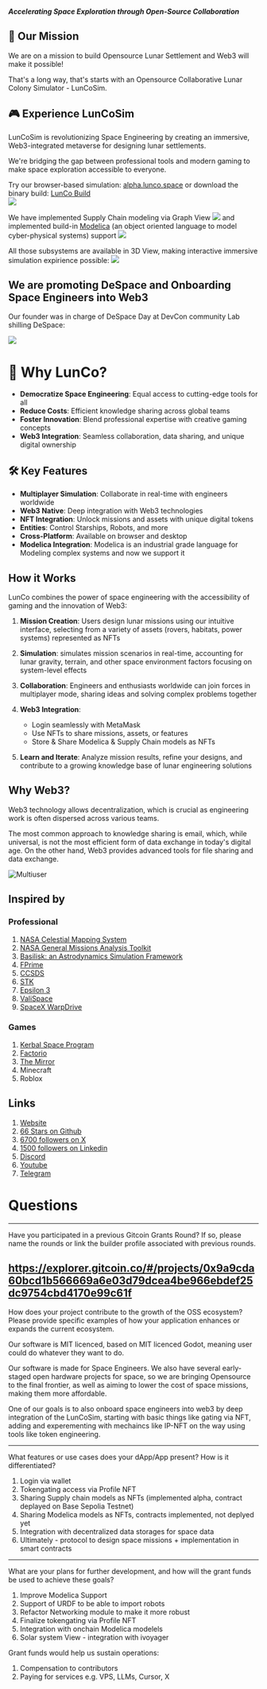 ***Accelerating Space Exploration through Open-Source Collaboration***

## 🚀 Our Mission

We are on a mission to build Opensource Lunar Settlement and Web3 will make it possible!

That's a long way, that's starts with an Opensource Collaborative Lunar Colony Simulator - LunCoSim.

## 🎮 Experience LunCoSim

LunCoSim is revolutionizing Space Engineering by creating an immersive, Web3-integrated metaverse for designing lunar settlements.

We're bridging the gap between professional tools and modern gaming to make space exploration accessible to everyone.

Try our browser-based simulation: [alpha.lunco.space](https://alpha.lunco.space) or download the binary build: [LunCo Build](https://github.com/LunCoSim/lunco-sim/releases/tag/v0.4.0-dev1)   
![](https://gateway.lighthouse.storage/ipfs/bafkreidkb6bfjnjgoetexsot4l67glpz2n2z7vhpueela6gmxbvg3avo3a)


We have implemented Supply Chain modeling via Graph View ![](https://gateway.irys.xyz/W6tGPpjYb4r7DXQCuG9VdHm4ffJzTsjqqkUBNbnDTjQ) and implemented build-in [Modelica](https://modelica.org/) (an object oriented language to model cyber-physical systems) support ![](https://gateway.irys.xyz/AsQBWXvdt1xhYnW8NFdeL2LWzBRLmXcQJpPVjMYppwKr)

All those subsystems are available in 3D View, making interactive immersive simulation expirience possible: ![](https://gateway.irys.xyz/CTXEPAcexMh31dJGGgMBmPZYePRfumBAoUAa5ppUXchc)


## We are promoting DeSpace and Onboarding Space Engineers into Web3

Our founder was in charge of DeSpace Day at DevCon community Lab shilling DeSpace:

![](https://gateway.irys.xyz/L1X9Hzr86yyWWbzdV6dNTDuDyJd5wCryuNEv2D1cChq)

# 🌟 Why LunCo?

- **Democratize Space Engineering**: Equal access to cutting-edge tools for all
- **Reduce Costs**: Efficient knowledge sharing across global teams
- **Foster Innovation**: Blend professional expertise with creative gaming concepts
- **Web3 Integration**: Seamless collaboration, data sharing, and unique digital ownership

## 🛠️ Key Features

- **Multiplayer Simulation**: Collaborate in real-time with engineers worldwide
- **Web3 Native**: Deep integration with Web3 technologies
- **NFT Integration**: Unlock missions and assets with unique digital tokens
- **Entities**: Control Starships, Robots, and more
- **Cross-Platform**: Available on browser and desktop
- **Modelica Integration**: Modelica is an industrial grade language for Modeling complex systems and now we support it

## How it Works

LunCo combines the power of space engineering with the accessibility of gaming and the innovation of Web3:

1. **Mission Creation**: Users design lunar missions using our intuitive interface, selecting from a variety of assets (rovers, habitats, power systems) represented as NFTs

2. **Simulation**: simulates mission scenarios in real-time, accounting for lunar gravity, terrain, and other space environment factors focusing on system-level effects

3. **Collaboration**: Engineers and enthusiasts worldwide can join forces in multiplayer mode, sharing ideas and solving complex problems together

4. **Web3 Integration**: 
   - Login seamlessly with MetaMask
   - Use NFTs to share missions, assets, or features
   - Store & Share Modelica & Supply Chain models as NFTs

5. **Learn and Iterate**: Analyze mission results, refine your designs, and contribute to a growing knowledge base of lunar engineering solutions


## Why Web3?

Web3 technology allows decentralization, which is crucial as engineering work is often dispersed across various teams. 

The most common approach to knowledge sharing is email, which, while universal, is not the most efficient form of data exchange in today's digital age. On the other hand, Web3 provides advanced tools for file sharing and data exchange.

![Multiuser](https://gateway.lighthouse.storage/ipfs/bafkreig7k3nrzb2q2a7eior6obhtoegdtp2dvkwmepm2fcyicngrub53om)

## Inspired by

### Professional
1. [NASA Celestial Mapping System](https://celestialmappingsystem.arc.nasa.gov)
2. [NASA General Missions Analysis Toolkit](https://software.nasa.gov/software/GSC-17177-1)
3. [Basilisk: an Astrodynamics Simulation Framework](https://hanspeterschaub.info/basilisk/)
4. [FPrime](https://github.com/nasa/fprime)
5. [CCSDS](https://public.ccsds.org/default.aspx) 
6. [STK](https://www.ansys.com/products/missions/ansys-stk)
7. [Epsilon 3](https://www.epsilon3.io/)
8. [ValiSpace](https://www.valispace.com/) 
9. [SpaceX WarpDrive]()

### Games

1. [Kerbal Space Program](https://www.kerbalspaceprogram.com)
2. [Factorio](https://www.factorio.com)
3. [The Mirror](https://www.themirror.space/)
4. Minecraft
5. Roblox

## Links

1. [Website](https://lunco.space)
2. [66 Stars on Github](https://github.com/LunCoSim/lunco-sim)
3. [6700 followers on X](https://x.com/LunCoSim)
4. [1500 followers on Linkedin](https://www.linkedin.com/company/luncosim/) 
5. [Discord](https://discord.gg/uTEFrW32) 
7. [Youtube](https://www.youtube.com/@LunCoSim)
8. [Telegram](https://t.me/luncosim)


# Questions



--------
Have you participated in a previous Gitcoin Grants Round? If so, please name the rounds or link the builder profile associated with previous rounds.

https://explorer.gitcoin.co/#/projects/0x9a9cda60bcd1b566669a6e03d79dcea4be966ebdef25dc9754cbd4170e99c61f
--------
How does your project contribute to the growth of the OSS ecosystem? Please provide specific examples of how your application enhances or expands the current ecosystem.

Our software is MIT licenced, based on MIT licenced Godot, meaning user could do whatever they want to do.

Our software is made for Space Engineers. We also have several early-staged open hardware projects for space, so we are bringing Opensource to the final frontier, as well as aiming to lower the cost of space missions, making them more affordable.

One of our goals is to also onboard space engineers into web3 by deep integration of the LunCoSim, starting with basic things like gating via NFT, adding and experementing with mechaincs like IP-NFT on the way using tools like token engineering.

--------
What features or use cases does your dApp/App present? How is it differentiated?

1. Login via wallet 
2. Tokengating access via Profile NFT
3. Sharing Supply chain models as NFTs (implemented alpha, contract deplayed on Base Sepolia Testnet)
4. Sharing Modelica models as NFTs, contracts implemented, not deplyed yet
5. Integration with decentralized data storages for space data
6. Ultimately - protocol to design space missions + implementation in smart contracts

--------

What are your plans for further development, and how will the grant funds be used to achieve these goals?

1. Improve Modelica Support
2. Support of URDF to be able to import robots
3. Refactor Networking module to make it more robust
4. Finalize tokengating via Profile NFT
5. Integration with onchain Modelica modelels
6. Solar system View - integration with ivoyager

Grant funds would help us sustain operations:
1. Compensation to contributors
2. Paying for services e.g. VPS, LLMs, Cursor, X
